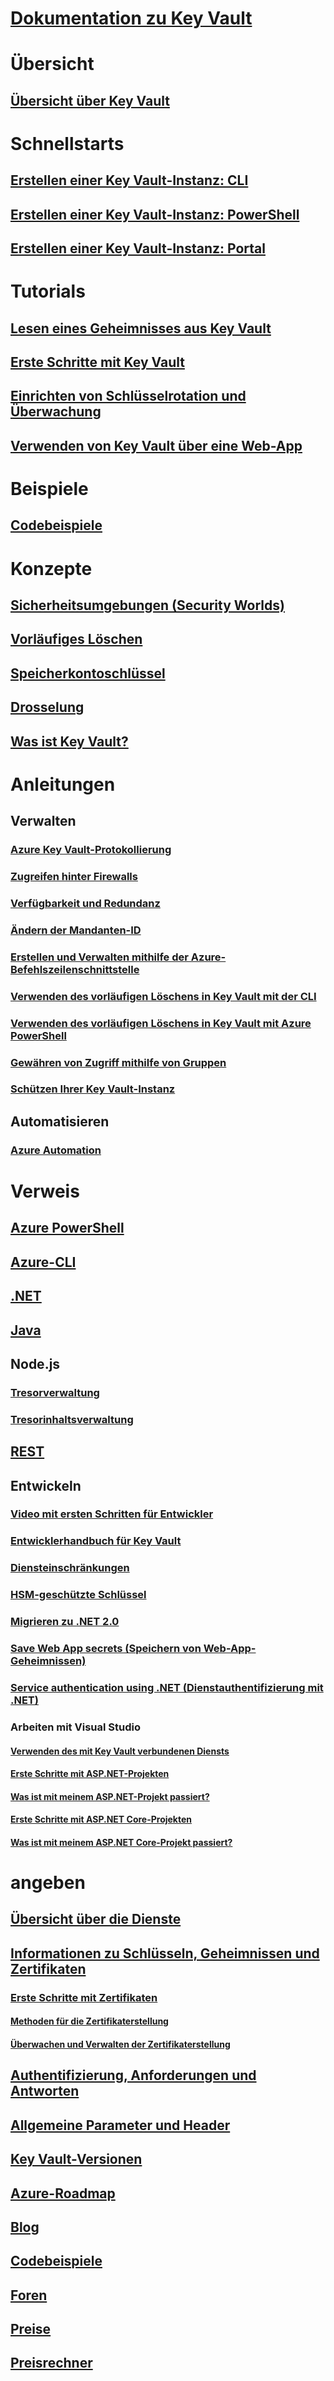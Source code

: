 # [Dokumentation zu Key Vault](index.yml)

# Übersicht
## [Übersicht über Key Vault](key-vault-overview.md)

# Schnellstarts
## [Erstellen einer Key Vault-Instanz: CLI](quick-create-cli.md)
## [Erstellen einer Key Vault-Instanz: PowerShell](quick-create-powershell.md)
## [Erstellen einer Key Vault-Instanz: Portal](quick-create-portal.md)

# Tutorials
## [Lesen eines Geheimnisses aus Key Vault](tutorial-web-application-keyvault.md)
## [Erste Schritte mit Key Vault](key-vault-get-started.md)
## [Einrichten von Schlüsselrotation und Überwachung](key-vault-key-rotation-log-monitoring.md)
## [Verwenden von Key Vault über eine Web-App](key-vault-use-from-web-application.md)
# Beispiele
## [Codebeispiele](https://azure.microsoft.com/resources/samples/?service=key-vault)
# Konzepte
## [Sicherheitsumgebungen (Security Worlds)](key-vault-ovw-security-worlds.md)
## [Vorläufiges Löschen](key-vault-ovw-soft-delete.md)
## [Speicherkontoschlüssel](key-vault-ovw-storage-keys.md)
## [Drosselung](key-vault-ovw-throttling.md)
## [Was ist Key Vault?](key-vault-whatis.md)

# Anleitungen
## Verwalten
### [Azure Key Vault-Protokollierung](key-vault-logging.md)
### [Zugreifen hinter Firewalls](key-vault-access-behind-firewall.md)
### [Verfügbarkeit und Redundanz](key-vault-disaster-recovery-guidance.md)
### [Ändern der Mandanten-ID](key-vault-subscription-move-fix.md)
### [Erstellen und Verwalten mithilfe der Azure-Befehlszeilenschnittstelle](key-vault-manage-with-cli2.md)
### [Verwenden des vorläufigen Löschens in Key Vault mit der CLI](key-vault-soft-delete-cli.md)
### [Verwenden des vorläufigen Löschens in Key Vault mit Azure PowerShell](key-vault-soft-delete-powershell.md)
### [Gewähren von Zugriff mithilfe von Gruppen](key-vault-group-permissions-for-apps.md)
### [Schützen Ihrer Key Vault-Instanz](key-vault-secure-your-key-vault.md)

## Automatisieren
### [Azure Automation](automation-manage-key-vault.md)

# Verweis
## [Azure PowerShell](/powershell/module/azurerm.keyvault)
## [Azure-CLI](/cli/azure/keyvault)
## [.NET](/dotnet/api/microsoft.azure.keyvault)
## [Java](/java/api/com.microsoft.azure.keyvault)
## Node.js
### [Tresorverwaltung](http://azure.github.io/azure-sdk-for-node/azure-arm-keyvault/latest)
### [Tresorinhaltsverwaltung](http://azure.github.io/azure-sdk-for-node/azure-keyvault/latest)
## [REST](/rest/api/keyvault)
## Entwickeln
### [Video mit ersten Schritten für Entwickler](http://channel9.msdn.com/Blogs/Windows-Azure/Azure-Key-Vault-Developer-Quick-Start)
### [Entwicklerhandbuch für Key Vault](key-vault-developers-guide.md)
### [Diensteinschränkungen](key-vault-service-limits.md)
### [HSM-geschützte Schlüssel](key-vault-hsm-protected-keys.md)
### [Migrieren zu .NET 2.0](key-vault-dotnet2api-release-notes.md)
### [Save Web App secrets (Speichern von Web-App-Geheimnissen)](vs-secure-secret-appsettings.md)
### [Service authentication using .NET (Dienstauthentifizierung mit .NET)](service-to-service-authentication.md)
### Arbeiten mit Visual Studio
#### [Verwenden des mit Key Vault verbundenen Diensts](vs-key-vault-add-connected-service.md)
#### [Erste Schritte mit ASP.NET-Projekten](vs-key-vault-aspnet-get-started.md)
#### [Was ist mit meinem ASP.NET-Projekt passiert?](vs-key-vault-aspnet-what-happened.md)
#### [Erste Schritte mit ASP.NET Core-Projekten](vs-key-vault-aspnet-core-get-started.md)
#### [Was ist mit meinem ASP.NET Core-Projekt passiert?](vs-key-vault-aspnet-core-what-happened.md)

# angeben
## [Übersicht über die Dienste](https://azure.microsoft.com/services/key-vault/)
## [Informationen zu Schlüsseln, Geheimnissen und Zertifikaten](about-keys-secrets-and-certificates.md)
### [Erste Schritte mit Zertifikaten](certificate-scenarios.md)
#### [Methoden für die Zertifikaterstellung](create-certificate.md)
#### [Überwachen und Verwalten der Zertifikaterstellung](create-certificate-scenarios.md)
## [Authentifizierung, Anforderungen und Antworten](authentication-requests-and-responses.md)
## [Allgemeine Parameter und Header](common-parameters-and-headers.md)
## [Key Vault-Versionen](key-vault-versions.md)
## [Azure-Roadmap](https://azure.microsoft.com/roadmap/?category=security-identity)
## [Blog](http://blogs.technet.com/b/kv/)
## [Codebeispiele](https://www.microsoft.com/download/details.aspx?id=45343)
## [Foren](https://social.msdn.microsoft.com/forums/azure/home?forum=AzureKeyVault)
## [Preise](https://azure.microsoft.com/pricing/details/key-vault/)
## [Preisrechner](https://azure.microsoft.com/pricing/calculator/)
